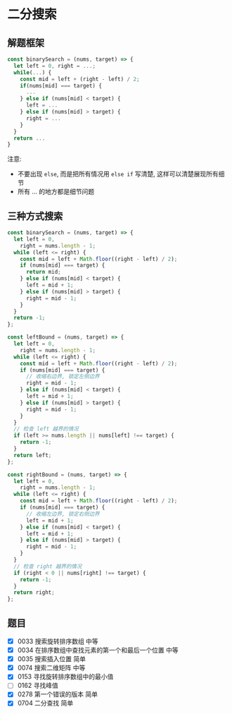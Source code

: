 # 二分搜索

## 解题框架

```js
const binarySearch = (nums, target) => {
  let left = 0, right = ...;
  while(...) {
    const mid = left + (right - left) / 2;
    if(nums[mid] === target) {
      ...
    } else if (nums[mid] < target) {
      left = ...
    } else if (nums[mid] > target) {
      right = ...
    }
  }
  return ...
}
```

注意:

- 不要出现 `else`, 而是把所有情况用 `else if` 写清楚, 这样可以清楚展现所有细节
- 所有 ... 的地方都是细节问题

## 三种方式搜索

```js
const binarySearch = (nums, target) => {
  let left = 0,
    right = nums.length - 1;
  while (left <= right) {
    const mid = left + Math.floor((right - left) / 2);
    if (nums[mid] === target) {
      return mid;
    } else if (nums[mid] < target) {
      left = mid + 1;
    } else if (nums[mid] > target) {
      right = mid - 1;
    }
  }
  return -1;
};

const leftBound = (nums, target) => {
  let left = 0,
    right = nums.length - 1;
  while (left <= right) {
    const mid = left + Math.floor((right - left) / 2);
    if (nums[mid] === target) {
      // 收缩右边界, 锁定左侧边界
      right = mid - 1;
    } else if (nums[mid] < target) {
      left = mid + 1;
    } else if (nums[mid] > target) {
      right = mid - 1;
    }
  }
  // 检查 left 越界的情况
  if (left >= nums.length || nums[left] !== target) {
    return -1;
  }
  return left;
};

const rightBound = (nums, target) => {
  let left = 0,
    right = nums.length - 1;
  while (left <= right) {
    const mid = left + Math.floor((right - left) / 2);
    if (nums[mid] === target) {
      // 收缩左边界, 锁定右侧边界
      left = mid + 1;
    } else if (nums[mid] < target) {
      left = mid + 1;
    } else if (nums[mid] > target) {
      right = mid - 1;
    }
  }
  // 检查 right 越界的情况
  if (right < 0 || nums[right] !== target) {
    return -1;
  }
  return right;
};
```

## 题目

- [x] 0033 搜索旋转排序数组 中等
- [x] 0034 在排序数组中查找元素的第一个和最后一个位置 中等
- [x] 0035 搜索插入位置 简单
- [x] 0074 搜索二维矩阵 中等
- [x] 0153 寻找旋转排序数组中的最小值
- [ ] 0162 寻找峰值
- [x] 0278 第一个错误的版本 简单
- [x] 0704 二分查找 简单
